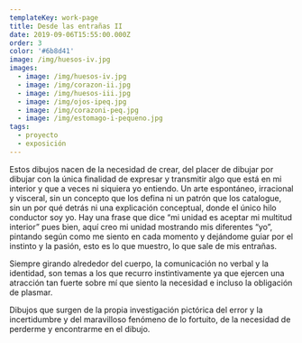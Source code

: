 ```yaml
---
templateKey: work-page
title: Desde las entrañas II
date: 2019-09-06T15:55:00.000Z
order: 3
color: '#6b8d41'
image: /img/huesos-iv.jpg
images:
  - image: /img/huesos-iv.jpg
  - image: /img/corazon-ii.jpg
  - image: /img/huesos-iii.jpg
  - image: /img/ojos-ipeq.jpg
  - image: /img/corazoni-peq.jpg
  - image: /img/estomago-i-pequeno.jpg
tags:
  - proyecto
  - exposición
---
```

Estos dibujos nacen de la necesidad de crear, del placer de dibujar por dibujar con la única finalidad de expresar y transmitir algo que está en mi interior y que a veces ni siquiera yo entiendo. Un arte espontáneo, irracional y visceral, sin un concepto que los defina ni un patrón que los catalogue, sin un por qué detrás ni una explicación conceptual, donde el único hilo conductor soy yo. Hay una frase que dice “mi unidad es aceptar mi multitud interior” pues bien, aquí creo mi unidad mostrando  mis diferentes “yo”, pintando según como me siento en cada momento y  dejándome guiar por el instinto y la pasión, esto es lo que muestro, lo que sale de mis entrañas. 

Siempre girando alrededor del cuerpo, la comunicación no verbal y la identidad, son temas a los que recurro instintivamente ya que ejercen una atracción tan fuerte sobre mí que siento la necesidad e incluso la obligación de plasmar.

Dibujos que surgen de la propia investigación pictórica del error y la incertidumbre y del maravilloso fenómeno de lo fortuito, de la necesidad de perderme y encontrarme en el dibujo.
